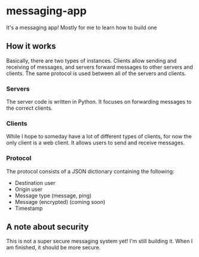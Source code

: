 # messaging-app
It's a messaging app! Mostly for me to learn how to build one

## How it works
Basically, there are two types of instances. Clients allow sending and receiving of messages, and servers forward messages to other servers and clients. The same protocol is used between all of the servers and clients.

### Servers
The server code is written in Python. It focuses on forwarding messages to the correct clients.

### Clients
While I hope to someday have a lot of different types of clients, for now the only client is a web client. It allows users to send and receive messages.

### Protocol
The protocol consists of a JSON dictionary containing the following:
- Destination user
- Origin user
- Message type (message, ping)
- Message (encrypted) (coming soon)
- Timestamp

## A note about security
This is not a super secure messaging system yet! I'm still building it. When I am finished, it should be more secure.
